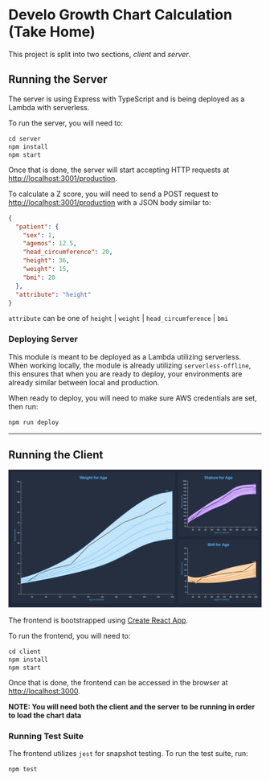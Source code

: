 # Develo Growth Chart Calculation (Take Home)

This project is split into two sections, _client_ and _server_.

## Running the Server
The server is using Express with TypeScript and is being deployed as a Lambda with serverless.

To run the server, you will need to:
```shell
cd server
npm install
npm start
```

Once that is done, the server will start accepting HTTP requests at [http://localhost:3001/production](http://localhost:3001/production).

To calculate a Z score, you will need to send a POST request to [http://localhost:3001/production](http://localhost:3001/production) with a JSON body similar to:

```json
{
  "patient": {
    "sex": 1,
    "agemos": 12.5,
    "head_circumference": 20,
    "height": 36,
    "weight": 15,
    "bmi": 20
  },
  "attribute": "height"
}
```

`attribute` can be one of `height` | `weight` | `head_circumference` | `bmi`

### Deploying Server
This module is meant to be deployed as a Lambda utilizing serverless. When working locally, the module is already utilizing `serverless-offline`, this ensures that when you are ready to deploy, your environments are already similar between local and production.

When ready to deploy, you will need to make sure AWS credentials are set, then run:
```bash
npm run deploy
```

<hr />

## Running the Client

![Develo frontend screenshot](./develo-frontend.png)

The frontend is bootstrapped using [Create React App](https://create-react-app.dev/).

To run the frontend, you will need to: 
```shell
cd client
npm install
npm start
```
Once that is done, the frontend can be accessed in the browser at [http://localhost:3000](http://localhost:3000).

**NOTE: You will need both the client and the server to be running in order to load the chart data**

### Running Test Suite
The frontend utilizes `jest` for snapshot testing. To run the test suite, run:
```bash
npm test
```